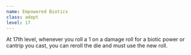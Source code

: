 ```yaml
---
name: Empowered Biotics
class: adept
level: 17
---
```

At 17th level, whenever you roll a 1 on a damage roll for a biotic power or cantrip you cast, you can reroll the die and must use the
new roll.

